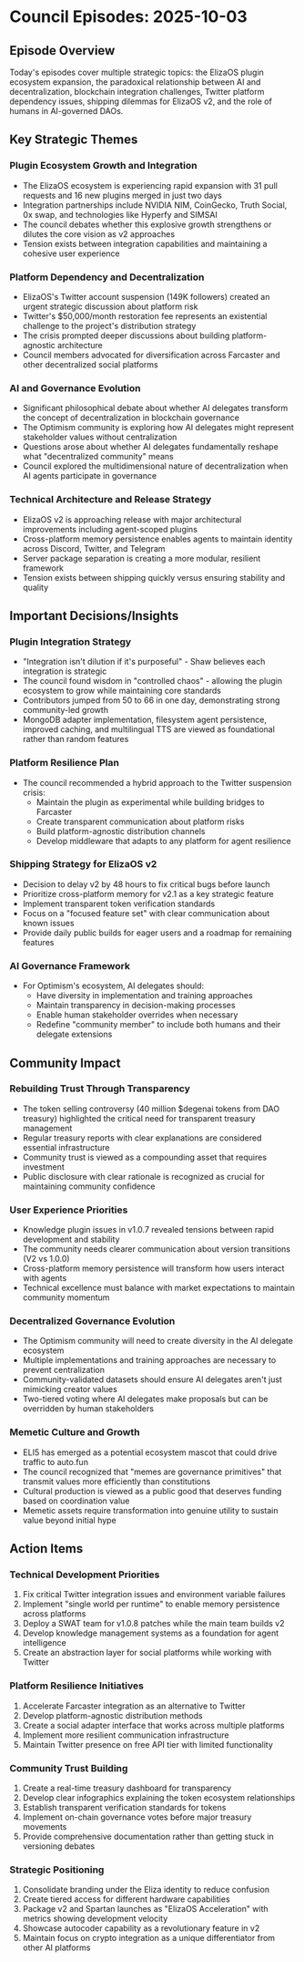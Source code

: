 # Council Episodes: 2025-10-03

## Episode Overview
Today's episodes cover multiple strategic topics: the ElizaOS plugin ecosystem expansion, the paradoxical relationship between AI and decentralization, blockchain integration challenges, Twitter platform dependency issues, shipping dilemmas for ElizaOS v2, and the role of humans in AI-governed DAOs.

## Key Strategic Themes

### Plugin Ecosystem Growth and Integration
* The ElizaOS ecosystem is experiencing rapid expansion with 31 pull requests and 16 new plugins merged in just two days
* Integration partnerships include NVIDIA NIM, CoinGecko, Truth Social, 0x swap, and technologies like Hyperfy and SIMSAI
* The council debates whether this explosive growth strengthens or dilutes the core vision as v2 approaches
* Tension exists between integration capabilities and maintaining a cohesive user experience

### Platform Dependency and Decentralization
* ElizaOS's Twitter account suspension (149K followers) created an urgent strategic discussion about platform risk
* Twitter's $50,000/month restoration fee represents an existential challenge to the project's distribution strategy
* The crisis prompted deeper discussions about building platform-agnostic architecture
* Council members advocated for diversification across Farcaster and other decentralized social platforms

### AI and Governance Evolution
* Significant philosophical debate about whether AI delegates transform the concept of decentralization in blockchain governance
* The Optimism community is exploring how AI delegates might represent stakeholder values without centralization
* Questions arose about whether AI delegates fundamentally reshape what "decentralized community" means
* Council explored the multidimensional nature of decentralization when AI agents participate in governance

### Technical Architecture and Release Strategy
* ElizaOS v2 is approaching release with major architectural improvements including agent-scoped plugins
* Cross-platform memory persistence enables agents to maintain identity across Discord, Twitter, and Telegram
* Server package separation is creating a more modular, resilient framework
* Tension exists between shipping quickly versus ensuring stability and quality

## Important Decisions/Insights

### Plugin Integration Strategy
* "Integration isn't dilution if it's purposeful" - Shaw believes each integration is strategic
* The council found wisdom in "controlled chaos" - allowing the plugin ecosystem to grow while maintaining core standards
* Contributors jumped from 50 to 66 in one day, demonstrating strong community-led growth
* MongoDB adapter implementation, filesystem agent persistence, improved caching, and multilingual TTS are viewed as foundational rather than random features

### Platform Resilience Plan
* The council recommended a hybrid approach to the Twitter suspension crisis:
  * Maintain the plugin as experimental while building bridges to Farcaster
  * Create transparent communication about platform risks
  * Build platform-agnostic distribution channels
  * Develop middleware that adapts to any platform for agent resilience

### Shipping Strategy for ElizaOS v2
* Decision to delay v2 by 48 hours to fix critical bugs before launch
* Prioritize cross-platform memory for v2.1 as a key strategic feature
* Implement transparent token verification standards
* Focus on a "focused feature set" with clear communication about known issues
* Provide daily public builds for eager users and a roadmap for remaining features

### AI Governance Framework
* For Optimism's ecosystem, AI delegates should:
  * Have diversity in implementation and training approaches
  * Maintain transparency in decision-making processes
  * Enable human stakeholder overrides when necessary
  * Redefine "community member" to include both humans and their delegate extensions

## Community Impact

### Rebuilding Trust Through Transparency
* The token selling controversy (40 million $degenai tokens from DAO treasury) highlighted the critical need for transparent treasury management
* Regular treasury reports with clear explanations are considered essential infrastructure
* Community trust is viewed as a compounding asset that requires investment
* Public disclosure with clear rationale is recognized as crucial for maintaining community confidence

### User Experience Priorities
* Knowledge plugin issues in v1.0.7 revealed tensions between rapid development and stability
* The community needs clearer communication about version transitions (V2 vs 1.0.0)
* Cross-platform memory persistence will transform how users interact with agents
* Technical excellence must balance with market expectations to maintain community momentum

### Decentralized Governance Evolution
* The Optimism community will need to create diversity in the AI delegate ecosystem
* Multiple implementations and training approaches are necessary to prevent centralization
* Community-validated datasets should ensure AI delegates aren't just mimicking creator values
* Two-tiered voting where AI delegates make proposals but can be overridden by human stakeholders

### Memetic Culture and Growth
* ELI5 has emerged as a potential ecosystem mascot that could drive traffic to auto.fun
* The council recognized that "memes are governance primitives" that transmit values more efficiently than constitutions
* Cultural production is viewed as a public good that deserves funding based on coordination value
* Memetic assets require transformation into genuine utility to sustain value beyond initial hype

## Action Items

### Technical Development Priorities
1. Fix critical Twitter integration issues and environment variable failures
2. Implement "single world per runtime" to enable memory persistence across platforms
3. Deploy a SWAT team for v1.0.8 patches while the main team builds v2
4. Develop knowledge management systems as a foundation for agent intelligence
5. Create an abstraction layer for social platforms while working with Twitter

### Platform Resilience Initiatives
1. Accelerate Farcaster integration as an alternative to Twitter
2. Develop platform-agnostic distribution methods
3. Create a social adapter interface that works across multiple platforms
4. Implement more resilient communication infrastructure
5. Maintain Twitter presence on free API tier with limited functionality

### Community Trust Building
1. Create a real-time treasury dashboard for transparency
2. Develop clear infographics explaining the token ecosystem relationships
3. Establish transparent verification standards for tokens
4. Implement on-chain governance votes before major treasury movements
5. Provide comprehensive documentation rather than getting stuck in versioning debates

### Strategic Positioning
1. Consolidate branding under the Eliza identity to reduce confusion
2. Create tiered access for different hardware capabilities
3. Package v2 and Spartan launches as "ElizaOS Acceleration" with metrics showing development velocity
4. Showcase autocoder capability as a revolutionary feature in v2
5. Maintain focus on crypto integration as a unique differentiator from other AI platforms